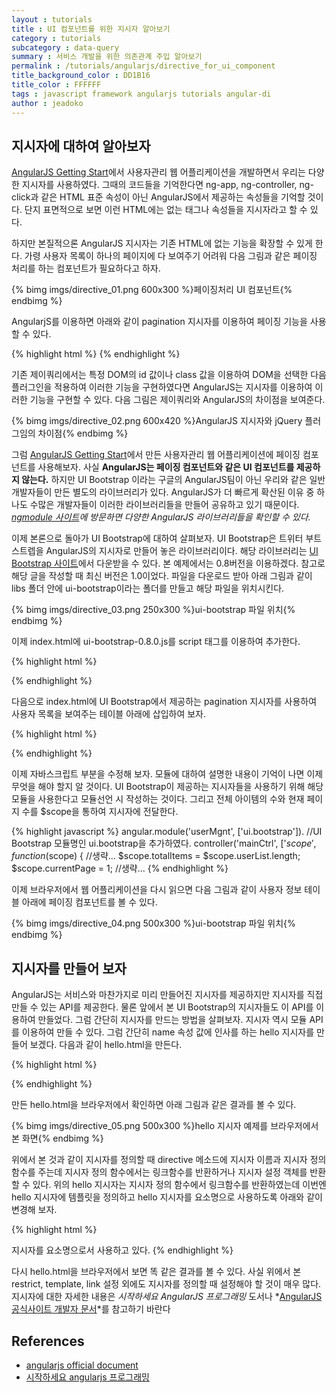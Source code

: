 ```yaml
---
layout : tutorials
title : UI 컴포넌트를 위한 지시자 알아보기
category : tutorials
subcategory : data-query
summary : 서비스 개발을 위한 의존관계 주입 알아보기
permalink : /tutorials/angularjs/directive_for_ui_component
title_background_color : DD1B16
title_color : FFFFFF
tags : javascript framework angularjs tutorials angular-di
author : jeadoko
---
```


## 지시자에 대하여 알아보자

[AngularJS Getting Start](/getstarted/angularjs/)에서 사용자관리 웹 어플리케이션을 개발하면서 우리는 다양한 지시자를 사용하였다. 그때의 코드들을 기억한다면 ng-app, ng-controller, ng-click과 같은 HTML 표준 속성이 아닌 AngularJS에서 제공하는 속성들을 기억할 것이다. 단지 표면적으로 보면 이런 HTML에는 없는 태그나 속성들을 지시자라고 할 수 있다.

하지만 본질적으론 AngularJS 지시자는 기존 HTML에 없는 기능을 확장할 수 있게 한다. 가령 사용자 목록이 하나의 페이지에 다 보여주기 어려워 다음 그림과 같은 페이징 처리를 하는 컴포넌트가 필요하다고 하자.

{% bimg imgs/directive_01.png 600x300 %}페이징처리 UI 컴포넌트{% endbimg %}

AngularjS를 이용하면 아래와 같이 pagination 지시자를 이용하여 페이징 기능을 사용할 수 있다.

{% highlight html %}
<pagination total-items="totalItems" page="currentPage"></pagination>
{% endhighlight %}

기존 제이쿼리에서는 특정 DOM의 id 값이나 class 값을 이용하여 DOM을 선택한 다음 플러그인을 적용하여 이러한 기능을 구현하였다면 AngularJS는 지시자를 이용하여 이러한 기능을 구현할 수 있다. 다음 그림은 제이쿼리와 AngularJS의 차이점을 보여준다.

{% bimg imgs/directive_02.png 600x420 %}AngularJS 지시자와 jQuery 플러그임의 차이점{% endbimg %}

그럼 [AngularJS Getting Start](/getstarted/angularjs/)에서 만든 사용자관리 웹 어플리케이션에 페이징 컴포넌트를 사용해보자. 사실 **AngularJS는 페이징 컴포넌트와 같은 UI 컴포넌트를 제공하지 않는다.** 하지만 UI Bootstrap 이라는 구글의 AngularJS팀이 아닌 우리와 같은 일반 개발자들이 만든 별도의 라이브러리가 있다. AngularJS가 더 빠르게 확산된 이유 중 하나도 수많은 개발자들이 이러한 라이브러리들을 만들어 공유하고 있기 때문이다. *[ngmodule 사이트](http://ngmodules.org/)에 방문하면 다양한 AngularJS 라이브러리들을 확인할 수 있다.*

이제 본론으로 돌아가 UI Bootstrap에 대하여 살펴보자. UI Bootstrap은 트위터 부트스트렙을 AngularJS의 지시자로 만들어 놓은 라이브러리이다. 해당 라이브러리는 [UI Bootstrap 사이트](http://angular-ui.github.io/bootstrap/)에서 다운받을 수 있다. 본 예제에서는 0.8버전을 이용하겠다. 참고로 해당 글을 작성할 때 최신 버전은 1.0이었다. 파일을 다운로드 받아 아래 그림과 같이 libs 폴더 안에 ui-bootstrap이라는 폴더를 만들고 해당 파일을 위치시킨다.

{% bimg imgs/directive_03.png 250x300 %}ui-bootstrap 파일 위치{% endbimg %}

이제 index.html에 ui-bootstrap-0.8.0.js를 script 태그를 이용하여 추가한다.

{% highlight html %}
<head>
 <meta charset="UTF-8">
 <title>사용자 관리 DEMO APP</title>
 <link rel="stylesheet" href="libs/bootstrap/css/bootstrap.min.css">
 <link rel="stylesheet" href="resources/app.css">
 <script type="text/javascript" src="libs/angular/angular.js"></script>
 <script type="text/javascript" src="libs/angular/angular-cookies.js"></script>
 <script type="text/javascript" src="libs/ui-bootstrap/ui-bootstrap-0.8.0.js"></script>
 <script type="text/javascript" src="libs/ui-bootstrap/ui-bootstrap-tpls-0.8.0.js"></script>
<!-- 새로운 라이브러리 ui-bootstrap-tpls-0.8.0.js를 추가했다. -->
<!-- 생략 -->
{% endhighlight %}

다음으로 index.html에 UI Bootstrap에서 제공하는 pagination 지시자를 사용하여 사용자 목록을 보여주는 테이블 아래에 삽입하여 보자.

{% highlight html %}
<div class="row-fluid">
    <!-- 생략… -->
</div>
<div class="row-fluid">
    <pagination class="text-center" total-items="totalItems" page="currentPage"></pagination>
</div>
{% endhighlight %}

이제 자바스크립트 부분을 수정해 보자. 모듈에 대하여 설명한 내용이 기억이 나면 이제 무엇을 해야 할지 알 것이다. UI Bootstrap이 제공하는 지시자들을 사용하기 위해 해당 모듈을 사용한다고 모듈선언 시 작성하는 것이다. 그리고 전체 아이템의 수와 현재 페이지 수를 $scope을 통하여 지시자에 전달한다.

{% highlight javascript %}
angular.module('userMgnt', ['ui.bootstrap']).
    //UI Bootstrap 모듈명인  ui.bootstrap을 추가하였다.
    controller('mainCtrl', ['$scope', function ($scope) {
    //생략… 
      $scope.totalItems = $scope.userList.length;
      $scope.currentPage = 1;
    //생략…
{% endhighlight %}

이제 브라우저에서 웹 어플리케이션을 다시 읽으면 다음 그림과 같이 사용자 정보 테이블 아래에 페이징 컴포넌트를 볼 수 있다.

{% bimg imgs/directive_04.png 500x300 %}ui-bootstrap 파일 위치{% endbimg %}

## 지시자를 만들어 보자

AngularJS는 서비스와 마찬가지로 미리 만들어진 지시자를 제공하지만 지시자를 직접 만들 수 있는 API를 제공한다. 물론 앞에서 본 UI Bootstrap의 지시자들도 이 API를 이용하여 만들었다. 그럼 간단히 지시자를 만드는 방법을 살펴보자. 지시자 역시 모듈 API를 이용하여 만들 수 있다. 그럼 간단히 name 속성 값에 인사를 하는 hello 지시자를 만들어 보겠다. 다음과 같이 hello.html을 만든다.

{% highlight html %}
<!doctype html>
<html ng-app="sampleApp">
 <head>
  <meta charset="UTF-8">
  <script type="text/javascript" src="libs/angular/angular.js"></script>
  <script type="text/javascript">
   angular.module('sampleApp', []).
    directive('hello', function () {
// Module API의 directive 메소드를 통하여 hello 지시자를 정의한다.
     return function ($scope, iElm, iAttrs, controller) {
// 간단히 링크함수를 반환하여 프레임워크 내부에서 지시자에 scope을 전달하는 링크단계에서 해당 지시자의 DOM을 조작하거나 이벤트를 연결하거나 scope의 상태를 변경할 수 있다.
      iElm.html("<h1>hello "+iAttrs.name+"</h1>")
     };
    });
  </script>
 </head>
<body>
 <div hello name="DevKoreaHtml5"></div>
</body>
</html>
{% endhighlight %}

만든 hello.html을 브라우저에서 확인하면 아래 그림과 같은 결과를 볼 수 있다.

{% bimg imgs/directive_05.png 500x300 %}hello 지시자 예제를 브라우저에서 본 화면{% endbimg %}

위에서 본 것과 같이 지시자를 정의할 때 directive 메소드에 지시자 이름과 지시자 정의 함수를 주는데 지시자 정의 함수에서는 링크함수를 반환하거나 지시자 설정 객체를 반환할 수 있다. 위의 hello 지시자는 지시자 정의 함수에서 링크함수를 반환하였는데 이번엔 hello 지시자에 템플릿을 정의하고 hello 지시자를 요소명으로 사용하도록 아래와 같이 변경해 보자.

{% highlight html %}
<!doctype html>
<html ng-app="sampleApp">
 <head>
  <meta charset="UTF-8">
  <script type="text/javascript" src="libs/angular/angular.js"></script>
  <script type="text/javascript">
   angular.module('sampleApp', []).
    directive('hello', [function(){
      return {
// 지시자 설정객체를 반환한다.
        restrict: 'EA',
// 지시자가 사용되는 방법을 설정한다. E는 요소명, A는 속성명을 의미한다. EA는 요소명과 속성명 둘 다 사용가능하게 설정한 것이다.
        template: '<h1>hello {{name}}</h1>',
// 지시자의 템플릿을 작성한다.
        link: function($scope, iElm, iAttrs, controller) {
          $scope.name = iAttrs.name;
// 해당 지시자가 사용된 요소의 name 속성 값을 가져와 $scope에 대입한다. 그러면 템플릿의 {{name}}이 계산되어 화면에 name 속성 값이 보여진다.
        }
      };
    }]);
  </script>
 </head>
<body>
 <hello name="DevKoreaHtml5"></hello>
지시자를 요소명으로서 사용하고 있다.
</body>
</html>   
{% endhighlight %}   

다시 hello.html을 브라우저에서 보면 똑 같은 결과를 볼 수 있다. 사실 위에서 본 restrict, template, link 설정 외에도 지시자를 정의할 때 설정해야 할 것이 매우 많다. 지시자에 대한 자세한 내용은 *시작하세요 AngularJS 프로그래밍* 도서나 *[AngularJS 공식사이트 개발자 문서](docs.angularjs.org/guide/directive)*를 참고하기 바란다

## References

- [angularjs official document](https://docs.angularjs.org/)
- [시작하세요 angularjs 프로그래밍](http://wikibook.co.kr/beginning-angularjs/)
